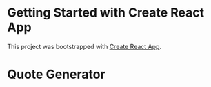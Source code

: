 # Getting Started with Create React App

This project was bootstrapped with [Create React App](https://github.com/facebook/create-react-app).


# Quote Generator
